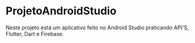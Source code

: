 # ProjetoAndroidStudio
Neste projeto está um aplicativo feito no Android Studio praticando API'S, Flutter, Dart e Firebase.
